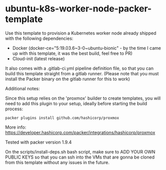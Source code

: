 # ubuntu-k8s-worker-node-packer-template

Use this template to provision a Kubernetes worker node already shipped with the following dependencies:

- Docker (docker-ce="5:19.03.6~3-0~ubuntu-bionic" - by the time I came up with this template, it was the best build, feel free to PR)
- Cloud-init (latest release)


It also comes with a .gitlab-ci.yml pipeline definition file, so that you can build this template straight from a
gitlab runner. (Please note that you must install the Packer binary on the gitlab runner for this to work)

Additional notes:

Since this setup relies on the 'proxmox' builder to create templates, you will need to add this plugin to your setup, ideally
before starting the build process:

```
packer plugins install github.com/hashicorp/proxmox
```

More info: https://developer.hashicorp.com/packer/integrations/hashicorp/proxmox

Tested with packer version 1.9.4

On the scripts/install-deps.sh bash script, make sure to ADD YOUR OWN PUBLIC KEYS so that you can ssh into the VMs that are gonna
be cloned from this template without any issues in the future.
